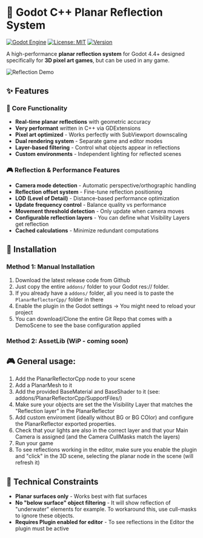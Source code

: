 # 🌊 Godot C++ Planar Reflection System 

[![Godot Engine](https://img.shields.io/badge/Godot-4.4+-blue.svg)](https://godotengine.org/)
[![License: MIT](https://img.shields.io/badge/License-MIT-yellow.svg)](https://opensource.org/licenses/MIT)
[![Version](https://img.shields.io/badge/Version-1.0.0-green.svg)](https://github.com/yourusername/planar-reflection-system/releases)

A high-performance **planar reflection system** for Godot 4.4+ designed specifically for **3D pixel art games**, but can be used in any game.

![Reflection Demo](screenshots/demo_overview.png)

## ✨ Features

### 🎯 **Core Functionality**
- **Real-time planar reflections** with geometric accuracy
- **Very performant** written in C++ via GDExtensions
- **Pixel art optimized** - Works perfectly with SubViewport downscaling
- **Dual rendering system** - Separate game and editor modes
- **Layer-based filtering** - Control what objects appear in reflections
- **Custom environments** - Independent lighting for reflected scenes

### 🎮 **Reflection & Performance Features**
- **Camera mode detection** - Automatic perspective/orthographic handling
- **Reflection offset system** - Fine-tune reflection positioning
- **LOD (Level of Detail)** - Distance-based performance optimization
- **Update frequency control** - Balance quality vs performance
- **Movement threshold detection** - Only update when camera moves
- **Configurable reflection layers** - You can define what Visibility Layers get reflection
- **Cached calculations** - Minimize redundant computations

## 🚀 Installation

### Method 1: Manual Installation
1. Download the latest release code from Github
3. Just copy the entire  `addons/` folder to your Godot res:// folder.
4. If you already have a `addons/` folder, all you need is to paste the `PlanarReflectorCpp/` folder in there
5. Enable the plugin in the Godot settings -> You might need to reload your project
6. You can download/Clone the entire Git Repo that comes with a DemoScene to see the base configuration applied

### Method 2: AssetLib (WiP - coming soon)

## 🎮 General usage:
1. Add the PlanarReflectorCpp node to your scene
2. Add a PlanarMesh to it
3. Add the provided BaseMaterial and BaseShader to it (see: addons/PlanarReflectorCpp/SupportFiles/)
4. Make sure your objects are set the the Visibility Layer that matches the "Reflection layer" in the PlanarReflector
5. Add custom enviroment (ideally without BG or BG COlor) and configure the PlanarReflector exported properties.
6. Check that your lights are also in the correct layer and that your Main Camera is assigned (and the Camera CullMasks match the layers)
7. Run your game
8. To see reflections working in the editor, make sure you enable the plugin and "click" in the 3D scene, selecting the planar node in the scene (will refresh it)


## 🔧 Technical Constraints
- **Planar surfaces only** - Works best with flat surfaces
- **No "below surface" object filtering** - It will show reflection of "underwater" elements for example. To workaround this, use cull-masks to ignore these objects.
- **Requires Plugin enabled for editor** - To see reflections in the Editor the plugin must be active
